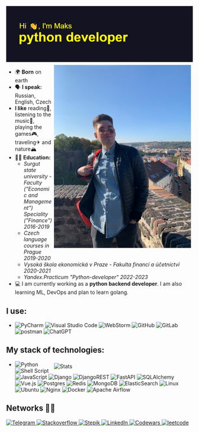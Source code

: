 <img src="https://github.com/xodiumx/xodiumx/blob/main/new_header.png" alt="header">

<div class="container">
<img src="https://raw.githubusercontent.com/xodiumx/xodiumx/main/photo.JPG" width="370" alt="Иллюстрация" align="right" vspace="5" hspace="5">
</div>

* 🌍 **Born** on earth
* 🗣 **I speak:** Russian, English, Czech
* **I like** reading📖, listening to the music🎵, playing the games🎮, traveling✈ and nature🏔
* 👨‍🎓 **Education:**
    + *Surgut state university - Faculty ("Economic and Management") Speciality ("Finance") 2016-2019*
    + *Czech language courses in Prague 2019-2020*
    + *Vysoká škola ekonomická v Praze - Fakulta financí a účetnictví 2020-2021*
    + *Yandex.Practicum "Python-developer" 2022-2023*
* 💻 I am currently working as a **python backend developer**. I am also learning ML, DevOps and plan to learn golang.
    
## I use:
- ![PyCharm](https://img.shields.io/badge/pycharm-143?style=for-the-badge&logo=pycharm&logoColor=white&color=black) ![Visual Studio Code](https://img.shields.io/badge/Visual%20Studio%20Code-000000?style=for-the-badge&logo=visual-studio-code&logoColor=white) ![WebStorm](https://img.shields.io/badge/webstorm-143?style=for-the-badge&logo=webstorm&logoColor=white&color=black) ![GitHub](https://img.shields.io/badge/github-000000?style=for-the-badge&logo=github&logoColor=white) 	![GitLab](https://img.shields.io/badge/gitlab-000000?style=for-the-badge&logo=gitlab&logoColor=orange) ![postman](https://img.shields.io/badge/Postman-000000?style=for-the-badge&logo=Postman&logoColor=white) ![ChatGPT](https://img.shields.io/badge/chatGPT-000000?style=for-the-badge&logo=openai&logoColor=white)

## My stack of technologies:

<div class="container">
    <img src="https://github-readme-stats-git-master-xodiumx.vercel.app/api/top-langs/?username=xodiumx&layout=compact&theme=radical" width="370" alt="Stats" align="right" vspace="5" hspace="5">
</div>

- ![Python](https://img.shields.io/badge/python-3670A0?style=for-the-badge&logo=python&logoColor=ffdd54) ![Shell Script](https://img.shields.io/badge/shell_script-%23121011.svg?style=for-the-badge&logo=gnu-bash&logoColor=white) ![JavaScript](https://img.shields.io/badge/javascript-%23323330.svg?style=for-the-badge&logo=javascript&logoColor=%23F7DF1E) ![Django](https://img.shields.io/badge/django-%23092E20.svg?style=for-the-badge&logo=django&logoColor=white) ![DjangoREST](https://img.shields.io/badge/DJANGO-REST-ff1709?style=for-the-badge&logo=django&logoColor=white&color=ff1709&labelColor=gray) ![FastAPI](https://img.shields.io/badge/FastAPI-005571?style=for-the-badge&logo=fastapi) ![SQLAlchemy](https://img.shields.io/badge/SQLAlchemy-000000?style=for-the-badge&logo=python&logoColor=white) ![Vue.js](https://img.shields.io/badge/vuejs-%2335495e.svg?style=for-the-badge&logo=vuedotjs&logoColor=%234FC08D) ![Postgres](https://img.shields.io/badge/postgres-%23316192.svg?style=for-the-badge&logo=postgresql&logoColor=white) ![Redis](https://img.shields.io/badge/redis-%23DD0031.svg?style=for-the-badge&logo=redis&logoColor=white) ![MongoDB](https://img.shields.io/badge/MongoDB-%234ea94b.svg?style=for-the-badge&logo=mongodb&logoColor=white) ![ElasticSearch](https://img.shields.io/badge/-ElasticSearch-005571?style=for-the-badge&logo=elasticsearch) ![Linux](https://img.shields.io/badge/Linux-FCC624?style=for-the-badge&logo=linux&logoColor=black) ![Ubuntu](https://img.shields.io/badge/Ubuntu-E95420?style=for-the-badge&logo=ubuntu&logoColor=white) ![Nginx](https://img.shields.io/badge/nginx-%23009639.svg?style=for-the-badge&logo=nginx&logoColor=white) ![Docker](https://img.shields.io/badge/docker-%230db7ed.svg?style=for-the-badge&logo=docker&logoColor=white) ![Apache Airflow](https://img.shields.io/badge/Apache%20Airflow-017CEE?style=for-the-badge&logo=Apache%20Airflow&logoColor=white)

## Networks 👨‍💻

<div id="badges">
  <a href="https://t.me/maxalxeev">
    <img src="https://img.shields.io/badge/Telegram-000000?style=for-the-badge&logo=telegram&logoColor=white" alt="Telegram"/>
  </a>
  <a href="https://ru.stackoverflow.com/users/516938/maksim-alekseev">
    <img src="https://img.shields.io/badge/-Stackoverflow-FE7A16?style=for-the-badge&logo=stack-overflow&logoColor=white" alt="Stackoverflow"/>
  </a>
  <a href="https://stepik.org/users/526482364">
    <img src="https://img.shields.io/badge/Stepik-FE7A16?style=for-the-badge&logo=Stepik" alt="Stepik"/>
  </a>
  <a href="https://www.linkedin.com/in/maks-alekseev/">
    <img src="https://img.shields.io/badge/linkedin-FE7A16?style=for-the-badge&logo=linkedin&logoColor=white" alt="LinkedIn"/>
  </a>
  <a href="https://www.codewars.com/users/oxdium">
    <img src="https://img.shields.io/badge/Codewars-FE7A16?style=for-the-badge&logo=codewars&logoColor=grey" alt="Codewars"/>
  </a>
  <a href="https://leetcode.com/oxdium/">
    <img src="https://img.shields.io/badge/LeetCode-000000?style=for-the-badge&logo=LeetCode&logoColor=white" alt="leetcode"/>
  </a>
</div>
